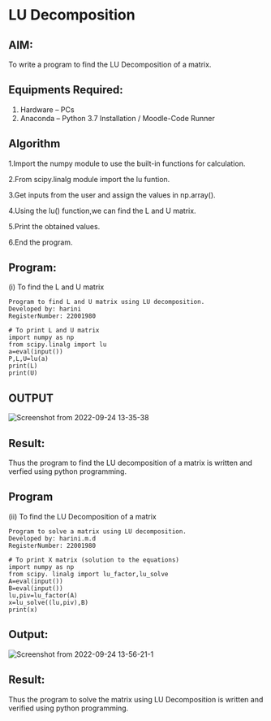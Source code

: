 # LU Decomposition 

## AIM:
To write a program to find the LU Decomposition of a matrix.

## Equipments Required:
1. Hardware – PCs
2. Anaconda – Python 3.7 Installation / Moodle-Code Runner

## Algorithm
1.Import the numpy module to use the built-in functions for calculation.

2.From scipy.linalg module import the lu funtion.

3.Get inputs from the user and assign the values in np.array().

4.Using the lu() function,we can find the L and U matrix.

5.Print the obtained values.

6.End the program.

## Program:
(i) To find the L and U matrix
```
Program to find L and U matrix using LU decomposition.
Developed by: harini
RegisterNumber: 22001980 

# To print L and U matrix
import numpy as np
from scipy.linalg import lu
a=eval(input()) 
P,L,U=lu(a) 
print(L)
print(U)

```
##  OUTPUT
![Screenshot from 2022-09-24 13-35-38](https://user-images.githubusercontent.com/113497680/192087625-46068974-7953-4d4a-b93e-0f99cb106113.png)

## Result:
Thus the program to find the LU decomposition of a matrix is written and verfied using python programming.


## Program
(ii) To find the LU Decomposition of a matrix
```
Program to solve a matrix using LU decomposition.
Developed by: harini.m.d
RegisterNumber: 22001980

# To print X matrix (solution to the equations)
import numpy as np
from scipy. linalg import lu_factor,lu_solve
A=eval(input())
B=eval(input())
lu,piv=lu_factor(A)
x=lu_solve((lu,piv),B)
print(x)

```

## Output:
![Screenshot from 2022-09-24 13-56-21-1](https://user-images.githubusercontent.com/113497680/192088423-7036ad07-00dc-40e0-9af2-ad84a8f32448.png)

## Result:
Thus the program to solve the matrix using LU Decomposition is written and verified using python programming.
